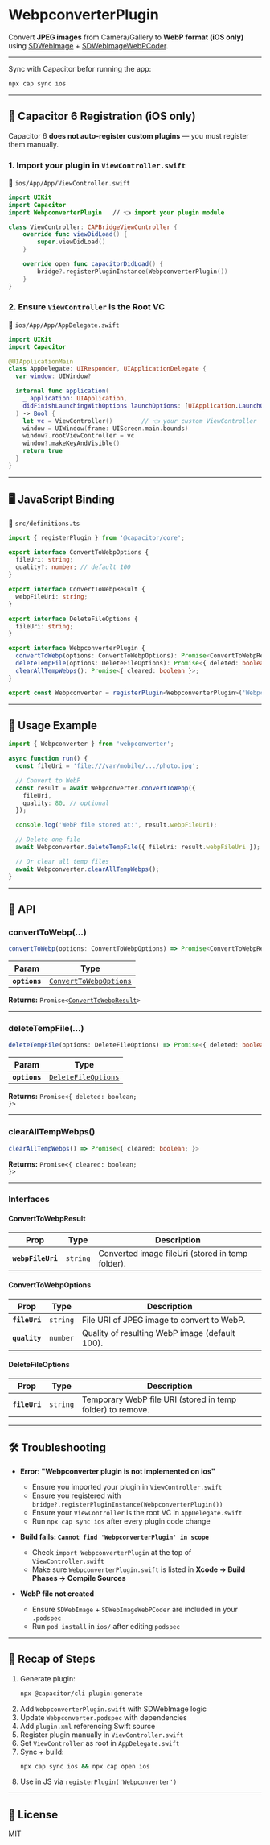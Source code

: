 # WebpconverterPlugin

Convert **JPEG images** from Camera/Gallery to **WebP format (iOS only)** using [SDWebImage](https://github.com/SDWebImage/SDWebImage) + [SDWebImageWebPCoder](https://github.com/SDWebImage/SDWebImageWebPCoder).

---

Sync with Capacitor befor running the app:

```bash
npx cap sync ios
```

---

## 🔧 Capacitor 6 Registration (iOS only)

Capacitor 6 **does not auto-register custom plugins** — you must register them manually.

### 1. Import your plugin in `ViewController.swift`

📄 `ios/App/App/ViewController.swift`

```swift
import UIKit
import Capacitor
import WebpconverterPlugin   // 👈 import your plugin module

class ViewController: CAPBridgeViewController {
    override func viewDidLoad() {
        super.viewDidLoad()
    }

    override open func capacitorDidLoad() {
        bridge?.registerPluginInstance(WebpconverterPlugin())
    }
}
```

### 2. Ensure `ViewController` is the Root VC

📄 `ios/App/App/AppDelegate.swift`

```swift
import UIKit
import Capacitor

@UIApplicationMain
class AppDelegate: UIResponder, UIApplicationDelegate {
  var window: UIWindow?

  internal func application(
    _ application: UIApplication,
    didFinishLaunchingWithOptions launchOptions: [UIApplication.LaunchOptionsKey: Any]? = nil
  ) -> Bool {
    let vc = ViewController()        // 👈 your custom ViewController
    window = UIWindow(frame: UIScreen.main.bounds)
    window?.rootViewController = vc
    window?.makeKeyAndVisible()
    return true
  }
}
```

---

## 🖥 JavaScript Binding

📄 `src/definitions.ts`

```ts
import { registerPlugin } from '@capacitor/core';

export interface ConvertToWebpOptions {
  fileUri: string;
  quality?: number; // default 100
}

export interface ConvertToWebpResult {
  webpFileUri: string;
}

export interface DeleteFileOptions {
  fileUri: string;
}

export interface WebpconverterPlugin {
  convertToWebp(options: ConvertToWebpOptions): Promise<ConvertToWebpResult>;
  deleteTempFile(options: DeleteFileOptions): Promise<{ deleted: boolean }>;
  clearAllTempWebps(): Promise<{ cleared: boolean }>;
}

export const Webpconverter = registerPlugin<WebpconverterPlugin>('Webpconverter');
```

---

## 🚀 Usage Example

```ts
import { Webpconverter } from 'webpconverter';

async function run() {
  const fileUri = 'file:///var/mobile/.../photo.jpg';

  // Convert to WebP
  const result = await Webpconverter.convertToWebp({
    fileUri,
    quality: 80, // optional
  });

  console.log('WebP file stored at:', result.webpFileUri);

  // Delete one file
  await Webpconverter.deleteTempFile({ fileUri: result.webpFileUri });

  // Or clear all temp files
  await Webpconverter.clearAllTempWebps();
}
```

---

## 📖 API

### convertToWebp(...)

```typescript
convertToWebp(options: ConvertToWebpOptions) => Promise<ConvertToWebpResult>
```

| Param         | Type                                                                  |
| ------------- | --------------------------------------------------------------------- |
| **`options`** | <code><a href="#converttowebpoptions">ConvertToWebpOptions</a></code> |

**Returns:** <code>Promise&lt;<a href="#converttowebpresult">ConvertToWebpResult</a>&gt;</code>

---

### deleteTempFile(...)

```typescript
deleteTempFile(options: DeleteFileOptions) => Promise<{ deleted: boolean; }>
```

| Param         | Type                                                            |
| ------------- | --------------------------------------------------------------- |
| **`options`** | <code><a href="#deletefileoptions">DeleteFileOptions</a></code> |

**Returns:** <code>Promise&lt;{ deleted: boolean; }&gt;</code>

---

### clearAllTempWebps()

```typescript
clearAllTempWebps() => Promise<{ cleared: boolean; }>
```

**Returns:** <code>Promise&lt;{ cleared: boolean; }&gt;</code>

---

### Interfaces

#### ConvertToWebpResult

| Prop              | Type                | Description                                       |
| ----------------- | ------------------- | ------------------------------------------------- |
| **`webpFileUri`** | <code>string</code> | Converted image fileUri (stored in temp folder). |

#### ConvertToWebpOptions

| Prop          | Type                | Description                                    |
| ------------- | ------------------- | ---------------------------------------------- |
| **`fileUri`** | <code>string</code> | File URI of JPEG image to convert to WebP.     |
| **`quality`** | <code>number</code> | Quality of resulting WebP image (default 100). |

#### DeleteFileOptions

| Prop          | Type                | Description                                                   |
| ------------- | ------------------- | ------------------------------------------------------------- |
| **`fileUri`** | <code>string</code> | Temporary WebP file URI (stored in temp folder) to remove.    |

---

## 🛠 Troubleshooting

- **Error: "Webpconverter plugin is not implemented on ios"**
  - Ensure you imported your plugin in `ViewController.swift`
  - Ensure you registered with `bridge?.registerPluginInstance(WebpconverterPlugin())`
  - Ensure your `ViewController` is the root VC in `AppDelegate.swift`
  - Run `npx cap sync ios` after every plugin code change

- **Build fails: `Cannot find 'WebpconverterPlugin' in scope`**
  - Check `import WebpconverterPlugin` at the top of `ViewController.swift`
  - Make sure `WebpconverterPlugin.swift` is listed in **Xcode → Build Phases → Compile Sources**

- **WebP file not created**
  - Ensure `SDWebImage` + `SDWebImageWebPCoder` are included in your `.podspec`
  - Run `pod install` in `ios/` after editing `podspec`

---

## 📖 Recap of Steps

1. Generate plugin:  
   ```bash
   npx @capacitor/cli plugin:generate
   ```
2. Add `WebpconverterPlugin.swift` with SDWebImage logic
3. Update `Webpconverter.podspec` with dependencies
4. Add `plugin.xml` referencing Swift source
5. Register plugin manually in `ViewController.swift`
6. Set `ViewController` as root in `AppDelegate.swift`
7. Sync + build:  
   ```bash
   npx cap sync ios && npx cap open ios
   ```
8. Use in JS via `registerPlugin('Webpconverter')`

---

## 📜 License

MIT
